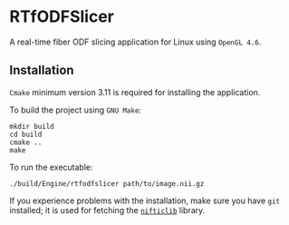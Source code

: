 # RTfODFSlicer
A real-time fiber ODF slicing application for Linux using `OpenGL 4.6`.

## Installation

`Cmake` minimum version 3.11 is required for installing the application.

To build the project using `GNU Make`:
```
mkdir build
cd build
cmake ..
make
```

To run the executable:
```
./build/Engine/rtfodfslicer path/to/image.nii.gz
```

If you experience problems with the installation, make sure you have `git` installed; it is used for fetching the [`nifticlib`](https://github.com/NIFTI-Imaging/nifti_clib) library.

